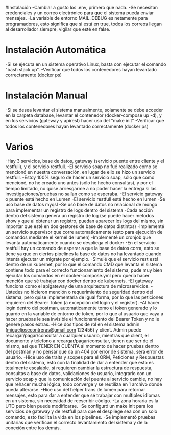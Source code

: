 #Instalación
-Cambiar a gusto los .env, primero que nada.
-Se necesitan credenciales y un correo electrónico para que el sistema pueda enviar mensajes.
-La variable de entorno MAIL_DEBUG es netamente para programadores, esto significa que si está en true, todos los correos llegan al desarrollador siempre, vigilar que esté en false.
# Instalación Automática
-Si se ejecuta en un sistema operativo Linux, basta con ejecutar el comando "bash stack up".
-Verificar que todos los contenedores hayan levantado correctamente (docker ps)
# Instalación Manual
-Si se desea levantar el sistema manualmente, solamente se debe acceder en la carpeta database, levantar el contenedor (docker-compose up -d), y en los servicios (gateway y apirest) hacer uso del "make init"
-Verificar que todos los contenedores hayan levantado correctamente (docker ps)
# Varios
-Hay 3 servicios, base de datos, gateway (servicio puente entre cliente y el restfull), y el servicio restfull.
-El servicio soap no fué realizado como se mencionó en nuestra conversación, en lugar de ello se hizo un servicio restfull.
-Estoy 100% seguro de hacer un servicio soap, sólo que como mencioné, no he creado uno antes (sólo he hecho consultas), y por el tiempo limitado, no quise arriesgarme a no poder hacer la entrega si las investigaciones/pruebas no salían como se esperaba.
-El servicio gateway o puente está hecho en Lumen
-El servicio restfull está hecho en lumen
-Se usó base de datos myqsl
-Se usó base de datos no relacional de mongo para implementar un registro de logs dentro del sistema 
-Cada acción dentro del sistema genera un registro de log (se puede hacer metodos show y que al obtener un registro, puedan aparecer los logs del mismo, sin importar que esté en dos gestores de base de datos distintos)
-Implementé un servicio supervisor que corre automaticamente (esto para ejecución de comandos mediante el kernel de lumen)
-Implementé un cronjob que levanta automaticamente cuando se despliega el docker
-En el servicio restfull hay un comando de esperar a que la base de datos corra, esto se tiene ya que en ciertos pipelines la base de datos no ha levantado cuando intenta ejecutar un migrate por ejemplo.
-Simulé que el servicio rest está dentro de un kubernet, por lo que el comando CMD que levanta el sistema contiene todo para el correcto funcionamiento del sistema, pude muy bien ejecutar los comandos en el docker-compose.yml pero quería hacer mención que sé trabajar con docker dentro de kubernets.
-El gateway funciona como el apigateway de una arquitectura de microservicios.
-Ustedes no hicieron mención o requerimiento de seguridad dentro del sistema, pero quise implementarla de igual forma, por lo que las peticiones requieren del Bearer Token (a excepción del login y el register).
-Al hacer login dentro del postman, automaticamente tomo el token generado y lo guardo en la variable de entorno de token, por lo que al usuario que vaya a hacer pruebas le sea invisible el funcionamiento del Bearer Token y no le genere pasos extras.
-Hice dos tipos de rol en el sistema admin (migueljosecontreras@gmail.com 123456) y client. Admin puede recargar/pagar/consultar a cualquier usuario, mientras que client, el documento y telefono a recargar/pagar/consultar, tienen que ser de él mismo, así que TENER EN CUENTA al momento de hacer pruebas dentro del postman y no pensar que da un 404 por error de sistema, será error de usuario.
-Hice uso de traits y scopes para el ORM, Peticiones y Respuestas dentro del sistema, esto con la finalidad de dar a entender que esto es totalmente escalable, si requieren cambiar la estructura de respuesta, consultas a base de datos, validaciones de usuario, integrarlo con un servicio soap y que la comunicación del puente al servicio cambie, no hay que rehacer mucha lógica, todo converge y se reutiliza en 1 archivo donde pueda alterarse.
-Hice uso del helper trans de lumen para retornar mensajes, esto para dar a entender que sé trabajar con multiples idiomas en un sistema, sin necesidad de reescribir código.
-La zona horaria es la UTC pero bien puede modificarse.
-Se configuró un make init para los servicios de gateway y de restfull para que el despliege sea con un solo comando, esto facilita la vida en los pipelines.
-Se implementó pruebas unitarias que verifican el correcto levantamiento del sistema y de la conexión entre los demás.
